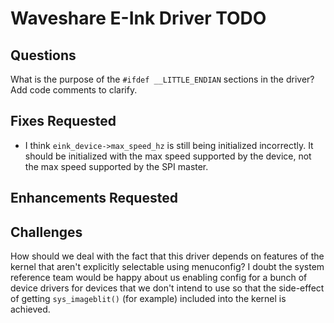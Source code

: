 # Waveshare E-Ink Driver TODO

## Questions
What is the purpose of the `#ifdef __LITTLE_ENDIAN` sections in the driver? Add code comments to
clarify.


## Fixes Requested
* I think `eink_device->max_speed_hz` is still being initialized incorrectly. It should be
  initialized with the max speed supported by the device, not the max speed supported by the SPI
  master.


## Enhancements Requested


## Challenges
How should we deal with the fact that this driver depends on features of the kernel that aren't
explicitly selectable using menuconfig? I doubt the system reference team would be happy about us
enabling config for a bunch of device drivers for devices that we don't intend to use so that the
side-effect of getting `sys_imageblit()` (for example) included into the kernel is achieved.
